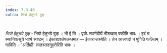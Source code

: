 ```yaml
---
index: 7.3.40
sutra: भियो हेतुभये षुक्

---
```

_भियो हेतुभये षुक्_ - भियो हेतुभये षुक् । भी ई ति । द्वयोः सवर्णदीर्घे भीशब्दात् षष्ठीति भावः । इदं च स्थानिवत्सूत्रे भाष्ये स्पष्टम् । ईकारप्रश्लेषलब्धमाह —  ईकारान्तस्येति । तेन आत्त्वपक्षे न षुगिति फलितम् । णाविति । 'अर्तिह्यी' त्यतस्तदनुवृत्तेरिति भावः ।